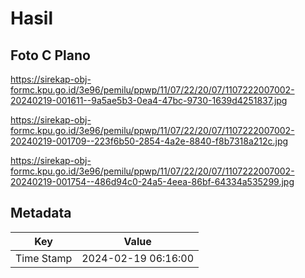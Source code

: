 # Hasil

## Foto C Plano

https://sirekap-obj-formc.kpu.go.id/3e96/pemilu/ppwp/11/07/22/20/07/1107222007002-20240219-001611--9a5ae5b3-0ea4-47bc-9730-1639d4251837.jpg

https://sirekap-obj-formc.kpu.go.id/3e96/pemilu/ppwp/11/07/22/20/07/1107222007002-20240219-001709--223f6b50-2854-4a2e-8840-f8b7318a212c.jpg

https://sirekap-obj-formc.kpu.go.id/3e96/pemilu/ppwp/11/07/22/20/07/1107222007002-20240219-001754--486d94c0-24a5-4eea-86bf-64334a535299.jpg


## Metadata

| Key        | Value               |
| ---------- | ------------------- |
| Time Stamp | 2024-02-19 06:16:00 |



